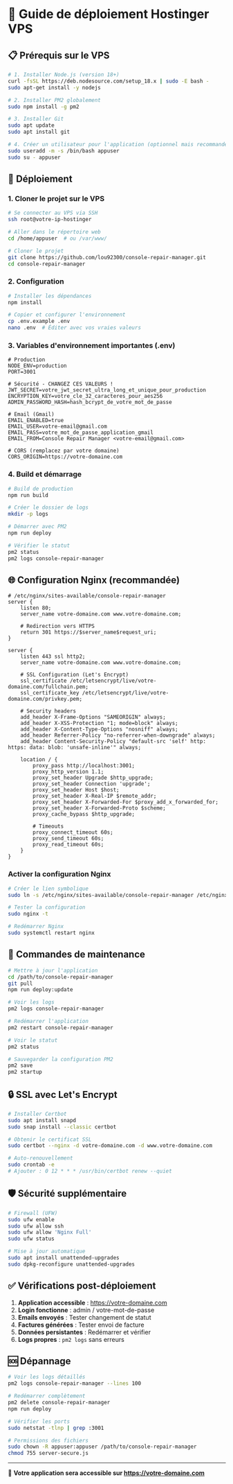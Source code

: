 # 🚀 Guide de déploiement Hostinger VPS

## 📋 Prérequis sur le VPS

```bash
# 1. Installer Node.js (version 18+)
curl -fsSL https://deb.nodesource.com/setup_18.x | sudo -E bash -
sudo apt-get install -y nodejs

# 2. Installer PM2 globalement
sudo npm install -g pm2

# 3. Installer Git
sudo apt update
sudo apt install git

# 4. Créer un utilisateur pour l'application (optionnel mais recommandé)
sudo useradd -m -s /bin/bash appuser
sudo su - appuser
```

## 📁 Déploiement

### 1. Cloner le projet sur le VPS

```bash
# Se connecter au VPS via SSH
ssh root@votre-ip-hostinger

# Aller dans le répertoire web
cd /home/appuser  # ou /var/www/

# Cloner le projet
git clone https://github.com/lou92300/console-repair-manager.git
cd console-repair-manager
```

### 2. Configuration

```bash
# Installer les dépendances
npm install

# Copier et configurer l'environnement
cp .env.example .env
nano .env  # Éditer avec vos vraies valeurs
```

### 3. Variables d'environnement importantes (.env)

```env
# Production
NODE_ENV=production
PORT=3001

# Sécurité - CHANGEZ CES VALEURS !
JWT_SECRET=votre_jwt_secret_ultra_long_et_unique_pour_production
ENCRYPTION_KEY=votre_cle_32_caracteres_pour_aes256
ADMIN_PASSWORD_HASH=hash_bcrypt_de_votre_mot_de_passe

# Email (Gmail)
EMAIL_ENABLED=true
EMAIL_USER=votre-email@gmail.com
EMAIL_PASS=votre_mot_de_passe_application_gmail
EMAIL_FROM=Console Repair Manager <votre-email@gmail.com>

# CORS (remplacez par votre domaine)
CORS_ORIGIN=https://votre-domaine.com
```

### 4. Build et démarrage

```bash
# Build de production
npm run build

# Créer le dossier de logs
mkdir -p logs

# Démarrer avec PM2
npm run deploy

# Vérifier le statut
pm2 status
pm2 logs console-repair-manager
```

## 🌐 Configuration Nginx (recommandée)

```nginx
# /etc/nginx/sites-available/console-repair-manager
server {
    listen 80;
    server_name votre-domaine.com www.votre-domaine.com;
    
    # Redirection vers HTTPS
    return 301 https://$server_name$request_uri;
}

server {
    listen 443 ssl http2;
    server_name votre-domaine.com www.votre-domaine.com;
    
    # SSL Configuration (Let's Encrypt)
    ssl_certificate /etc/letsencrypt/live/votre-domaine.com/fullchain.pem;
    ssl_certificate_key /etc/letsencrypt/live/votre-domaine.com/privkey.pem;
    
    # Security headers
    add_header X-Frame-Options "SAMEORIGIN" always;
    add_header X-XSS-Protection "1; mode=block" always;
    add_header X-Content-Type-Options "nosniff" always;
    add_header Referrer-Policy "no-referrer-when-downgrade" always;
    add_header Content-Security-Policy "default-src 'self' http: https: data: blob: 'unsafe-inline'" always;
    
    location / {
        proxy_pass http://localhost:3001;
        proxy_http_version 1.1;
        proxy_set_header Upgrade $http_upgrade;
        proxy_set_header Connection 'upgrade';
        proxy_set_header Host $host;
        proxy_set_header X-Real-IP $remote_addr;
        proxy_set_header X-Forwarded-For $proxy_add_x_forwarded_for;
        proxy_set_header X-Forwarded-Proto $scheme;
        proxy_cache_bypass $http_upgrade;
        
        # Timeouts
        proxy_connect_timeout 60s;
        proxy_send_timeout 60s;
        proxy_read_timeout 60s;
    }
}
```

### Activer la configuration Nginx

```bash
# Créer le lien symbolique
sudo ln -s /etc/nginx/sites-available/console-repair-manager /etc/nginx/sites-enabled/

# Tester la configuration
sudo nginx -t

# Redémarrer Nginx
sudo systemctl restart nginx
```

## 🔧 Commandes de maintenance

```bash
# Mettre à jour l'application
cd /path/to/console-repair-manager
git pull
npm run deploy:update

# Voir les logs
pm2 logs console-repair-manager

# Redémarrer l'application
pm2 restart console-repair-manager

# Voir le statut
pm2 status

# Sauvegarder la configuration PM2
pm2 save
pm2 startup
```

## 🔒 SSL avec Let's Encrypt

```bash
# Installer Certbot
sudo apt install snapd
sudo snap install --classic certbot

# Obtenir le certificat SSL
sudo certbot --nginx -d votre-domaine.com -d www.votre-domaine.com

# Auto-renouvellement
sudo crontab -e
# Ajouter : 0 12 * * * /usr/bin/certbot renew --quiet
```

## 🛡️ Sécurité supplémentaire

```bash
# Firewall (UFW)
sudo ufw enable
sudo ufw allow ssh
sudo ufw allow 'Nginx Full'
sudo ufw status

# Mise à jour automatique
sudo apt install unattended-upgrades
sudo dpkg-reconfigure unattended-upgrades
```

## ✅ Vérifications post-déploiement

1. **Application accessible** : https://votre-domaine.com
2. **Login fonctionne** : admin / votre-mot-de-passe
3. **Emails envoyés** : Tester changement de statut
4. **Factures générées** : Tester envoi de facture
5. **Données persistantes** : Redémarrer et vérifier
6. **Logs propres** : `pm2 logs` sans erreurs

## 🆘 Dépannage

```bash
# Voir les logs détaillés
pm2 logs console-repair-manager --lines 100

# Redémarrer complètement
pm2 delete console-repair-manager
npm run deploy

# Vérifier les ports
sudo netstat -tlnp | grep :3001

# Permissions des fichiers
sudo chown -R appuser:appuser /path/to/console-repair-manager
chmod 755 server-secure.js
```

---

🎯 **Votre application sera accessible sur https://votre-domaine.com**
